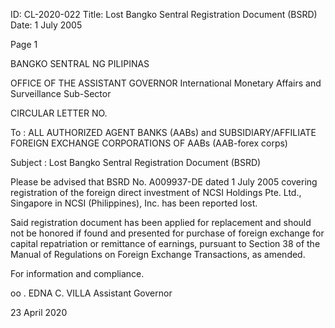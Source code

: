 ID: CL-2020-022
Title: Lost Bangko Sentral Registration Document (BSRD)
Date: 1 July 2005

Page 1

BANGKO SENTRAL NG PILIPINAS

OFFICE OF THE ASSISTANT GOVERNOR International Monetary Affairs and Surveillance Sub-Sector

CIRCULAR LETTER NO.

To : ALL AUTHORIZED AGENT BANKS (AABs) and SUBSIDIARY/AFFILIATE FOREIGN EXCHANGE CORPORATIONS OF AABs (AAB-forex corps)

Subject : Lost Bangko Sentral Registration Document (BSRD)

Please be advised that BSRD No. A009937-DE dated 1 July 2005 covering registration of the foreign direct investment of NCSI Holdings Pte. Ltd., Singapore in NCSI (Philippines), Inc. has been reported lost.

Said registration document has been applied for replacement and should not be honored if found and presented for purchase of foreign exchange for capital repatriation or remittance of earnings, pursuant to Section 38 of the Manual of Regulations on Foreign Exchange Transactions, as amended.

For information and compliance.

oo . EDNA C. VILLA Assistant Governor

23 April 2020